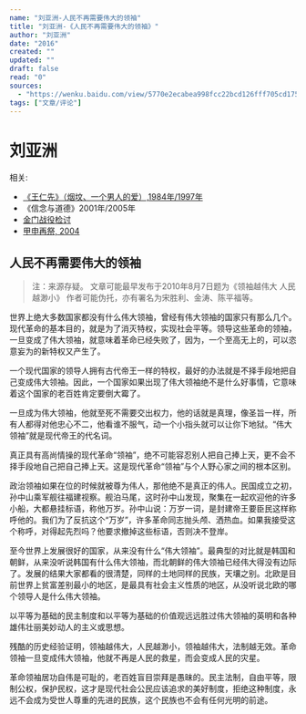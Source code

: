 ```yaml
---
name: "刘亚洲-人民不再需要伟大的领袖"
title: "刘亚洲-《人民不再需要伟大的领袖》"
author: "刘亚洲"
date: "2016"
created: ""
updated: ""
draft: false
read: "0"
sources:
  - "https://wenku.baidu.com/view/5770e2ecabea998fcc22bcd126fff705cd175c2b.html"
tags: ["文章/评论"]
---
```


# 刘亚洲

相关: 

- [《王仁先》（烟坟、一个男人的爱）,1984年/1997年](https://www.douban.com/note/745035602/)
- 《信念与道德》2001年/2005年
- [金门战役检讨](https://zhuanlan.zhihu.com/p/462127158)
- [甲申再祭, 2004](https://www.douban.com/group/topic/1187763/)


## 人民不再需要伟大的领袖

> 注：来源存疑。
> 文章可能最早发布于2010年8月7日题为《领袖越伟大 人民越渺小》
> 作者可能伪托，亦有署名为宋胜利、金涛、陈平福等。

世界上绝大多数国家都没有什么伟大领袖，曾经有伟大领袖的国家只有那么几个。现代革命的基本目的，就是为了消灭特权，实现社会平等。领导这些革命的领袖，一旦变成了伟大领袖，就意味着革命已经失败了，因为，一个至高无上的，可以恣意妄为的新特权又产生了。

一个现代国家的领导人拥有古代帝王一样的特权，最好的办法就是不择手段地把自己变成伟大领袖。因此，一个国家如果出现了伟大领袖绝不是什么好事情，它意味着这个国家的老百姓肯定要倒大霉了。

一旦成为伟大领袖，他就至死不需要交出权力，他的话就是真理，像圣旨一样，所有人都得对他忠心不二，他看谁不服气，动一个小指头就可以让你下地狱。“伟大领袖”就是现代帝王的代名词。

真正具有高尚情操的现代革命“领袖”，绝不可能容忍别人把自己捧上天，更不会不择手段地自己把自己捧上天。这是现代革命“领袖”与个人野心家之间的根本区别。

政治领袖如果在位的时候就被尊为伟人，那他绝不是真正的伟人。民国成立之初，孙中山乘军舰往福建视察。舰泊马尾，这时孙中山发现，聚集在一起欢迎他的许多小船，大都悬挂标语，称他万岁。孙中山说：万岁一词，是封建帝王要臣民这样称呼他的。我们为了反抗这个“万岁”，许多革命同志抛头颅、洒热血。如果我接受这个称呼，对得起先烈吗？他要求撤掉这些标语，否则决不登岸。

至今世界上发展很好的国家，从来没有什么“伟大领袖”。最典型的对比就是韩国和朝鲜，从来没听说韩国有什么伟大领袖，而北朝鲜的伟大领袖已经伟大得没有边际了。发展的结果大家都看的很清楚，同样的土地同样的民族，天壤之别。北欧是目前世界上贫富差别最小的地区，是最具有社会主义性质的地区，从没听说北欧的哪个领导人是什么伟大领袖。

以平等为基础的民主制度和以平等为基础的价值观远远胜过伟大领袖的英明和各种雄伟壮丽美妙动人的主义或思想。

残酷的历史经验证明，领袖越伟大，人民越渺小，领袖越伟大，法制越无效。革命领袖一旦变成伟大领袖，他就不再是人民的救星，而会变成人民的灾星。

革命领袖居功自伟是可耻的，老百姓盲目崇拜是愚昧的。民主法制，自由平等，限制公权，保护民权，这才是现代社会公民应该追求的美好制度，拒绝这种制度，永远不会成为受世人尊重的先进的民族，这个民族也不会有任何光明的前途。
